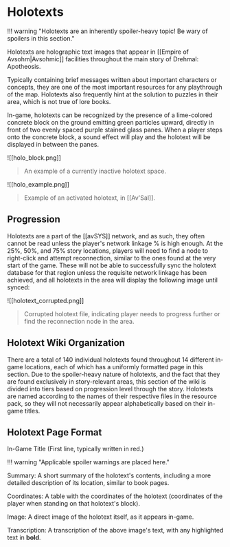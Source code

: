 # Holotexts

!!! warning "Holotexts are an inherently spoiler-heavy topic! Be wary of spoilers in this section."

Holotexts are holographic text images that appear in [[Empire of Avsohm|Avsohmic]] facilities throughout the main story of Drehmal: Apotheosis. 

Typically containing brief messages written about important characters or concepts, they are one of the most important resources for any playthrough of the map. Holotexts also frequently hint at the solution to puzzles in their area, which is not true of lore books.

In-game, holotexts can be recognized by the presence of a lime-colored concrete block on the ground emitting green particles upward, directly in front of two evenly spaced purple stained glass panes. When a player steps onto the concrete block, a sound effect will play and the holotext will be displayed in between the panes.

![[holo_block.png]]
> An example of a currently inactive holotext space.

![[holo_example.png]]
> Example of an activated holotext, in [[Av'Sal]].

## Progression

Holotexts are a part of the [[avSYS]] network, and as such, they often cannot be read unless the player's network linkage % is high enough. At the 25%, 50%, and 75% story locations, players will need to find a node to right-click and attempt reconnection, similar to the ones found at the very start of the game. These will not be able to successfully sync the holotext database for that region unless the requisite network linkage has been achieved, and all holotexts in the area will display the following image until synced:

![[holotext_corrupted.png]]
> Corrupted holotext file, indicating player needs to progress further or find the reconnection node in the area.

## Holotext Wiki Organization

There are a total of 140 individual holotexts found throughout 14 different in-game locations, each of which has a uniformly formatted page in this section. Due to the spoiler-heavy nature of holotexts, and the fact that they are found exclusively in story-relevant areas, this section of the wiki is divided into tiers based on progression level through the story. Holotexts are named according to the names of their respective files in the resource pack, so they will not necessarily appear alphabetically based on their in-game titles.

## Holotext Page Format

In-Game Title (First line, typically written in red.)

!!! warning "Applicable spoiler warnings are placed here."

Summary: A short summary of the holotext's contents, including a more detailed description of its location, similar to book pages.

Coordinates: A table with the coordinates of the holotext (coordinates of the player when standing on that holotext's block).

Image: A direct image of the holotext itself, as it appears in-game.

Transcription: A transcription of the above image's text, with any highlighted text in **bold**.
